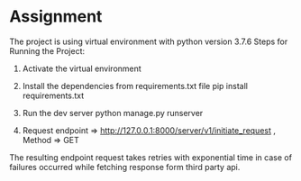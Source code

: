 # Assignment
The project is using virtual environment with python version 3.7.6
Steps for Running the Project:
1. Activate the virtual environment

2. Install the dependencies from requirements.txt file 
   pip install requirements.txt

3. Run the dev server
   python manage.py runserver
   
4. Request endpoint => http://127.0.0.1:8000/server/v1/initiate_request , Method => GET

The resulting endpoint request takes retries with exponential time in case of failures occurred while fetching response form third party api.


   
